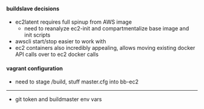 #### buildslave decisions
* ec2latent requires full spinup from AWS image 
    * need to reanalyze ec2-init and compartmentalize base image and init scripts
* awscli start/stop easier to work with
* ec2 containers also incredibly appealing, allows moving existing docker API calls over to ec2 docker calls

#### vagrant configuration
* need to stage /build, stuff master.cfg into bb-ec2

----

* git token and buildmaster env vars
